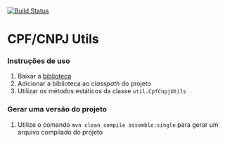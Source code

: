 [![Build Status](https://travis-ci.org/FaculdadeAlfa/GrupoThiago_Rafael_Ingrid_Vilson.svg?branch=master)](https://travis-ci.org/FaculdadeAlfa/GrupoThiago_Rafael_Ingrid_Vilson)

# CPF/CNPJ Utils

### Instruções de uso

1. Baixar a [biblioteca](https://github.com/FaculdadeAlfa/GrupoThiago_Rafael_Ingrid_Vilson/raw/master/releases/cpf-cnpj-utils-1.0.0.jar)
2. Adicionar a biblioteca ao _classpath_ do projeto
3. Utilizar os métodos estáticos da classe `util.CpfCnpjUtils`

### Gerar uma versão do projeto

1. Utilize o comando `mvn clean compile assemble:single` para gerar um arquivo compilado do projeto
